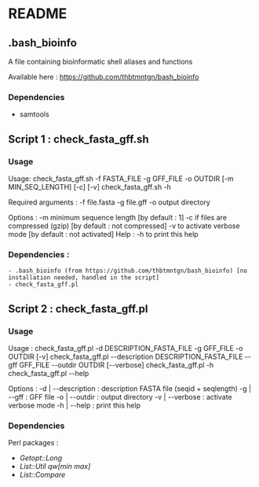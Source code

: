 # README

## .bash_bioinfo

A file containing bioinformatic shell aliases and functions

Available here : https://github.com/thbtmntgn/bash_bioinfo

### Dependencies

- samtools

## Script 1 : check_fasta_gff.sh

### Usage

Usage:
	check_fasta_gff.sh -f FASTA_FILE -g GFF_FILE -o OUTDIR [-m MIN_SEQ_LENGTH] [-c] [-v]
	check_fasta_gff.sh -h

Required arguments :
	-f file.fasta
	-g file.gff
	-o output directory

Options :
	-m minimum sequence length        [by default : 1]
	-c if files are compressed (gzip) [by default : not compressed]
	-v to activate verbose mode       [by default : not activated]
Help :
	-h to print this help

### Dependencies :
	- .bash_bioinfo (from https://github.com/thbtmntgn/bash_bioinfo) [no installation needed, handled in the script]
	- check_fasta_gff.pl

## Script 2 : check_fasta_gff.pl

### Usage

Usage :
	check_fasta_gff.pl -d DESCRIPTION_FASTA_FILE -g GFF_FILE -o OUTDIR [-v]
	check_fasta_gff.pl --description DESCRIPTION_FASTA_FILE --gff GFF_FILE --outdir OUTDIR [--verbose]
	check_fasta_gff.pl -h
	check_fasta_gff.pl --help

Options :
	-d | --description : description FASTA file (seqid + seqlength)
	-g | --gff         : GFF file
	-o | --outdir      : output directory
	-v | --verbose     : activate verbose mode
	-h | --help        : print this help

### Dependencies

Perl packages :
- _Getopt::Long_
- _List::Util qw[min max]_
- _List::Compare_
